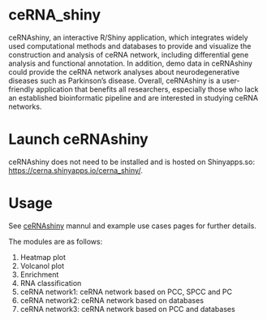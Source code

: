 # ceRNA_shiny
ceRNAshiny, an interactive R/Shiny application, which integrates widely used computational methods and databases to provide and visualize the construction and analysis of ceRNA network, including differential gene analysis and functional annotation. In addition, demo data in ceRNAshiny could provide the ceRNA network analyses about neurodegenerative diseases such as Parkinson’s disease. Overall, ceRNAshiny is a user-friendly application that benefits all researchers, especially those who lack an established bioinformatic pipeline and are interested in studying ceRNA networks.

# Launch ceRNAshiny
ceRNAshiny does not need to be installed and is hosted on Shinyapps.so: https://cerna.shinyapps.io/cerna_shiny/.

# Usage
See [ceRNAshiny](https://cerna.shinyapps.io/cerna_shiny/) mannul and example use cases pages for further details.

The modules are as follows:
1. Heatmap plot
2. Volcanol plot
3. Enrichment
4. RNA classification
5. ceRNA network1: ceRNA network based on PCC, SPCC and PC
6. ceRNA network2: ceRNA network based on databases 
7. ceRNA network3: ceRNA network based on PCC and databases

